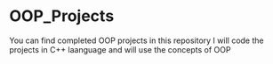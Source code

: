 # OOP_Projects
You can find completed OOP projects in this repository
I will code the projects in C++ laanguage and will use the concepts of OOP
